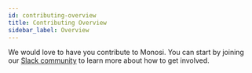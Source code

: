```yaml
---
id: contributing-overview
title: Contributing Overview
sidebar_label: Overview
---
```


We would love to have you contribute to Monosi. You can start by joining our [Slack community](https://monosi.dev/slack) to learn more about how to get involved.
